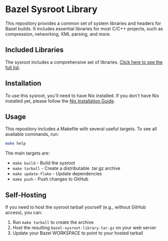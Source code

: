 # Bazel Sysroot Library

This repository provides a common set of system libraries and headers for Bazel builds. It includes essential libraries for most C/C++ projects, such as compression, networking, XML parsing, and more.

## Included Libraries

The sysroot includes a comprehensive set of libraries. [Click here to see the full list](default.nix#L5).

## Installation

To use this sysroot, you'll need to have Nix installed. If you don't have Nix installed yet, please follow the [Nix Installation Guide](https://nixos.wiki/wiki/Nix_Installation_Guide).

## Usage

This repository includes a Makefile with several useful targets. To see all available commands, run:

```bash
make help
```

The main targets are:
- `make build` - Build the sysroot
- `make tarball` - Create a distributable .tar.gz archive
- `make update-flake` - Update dependencies
- `make push` - Push changes to GitHub

## Self-Hosting

If you need to host the sysroot tarball yourself (e.g., without GitHub access), you can:
1. Run `make tarball` to create the archive
2. Host the resulting `bazel-sysroot-library.tar.gz` on your web server
3. Update your Bazel WORKSPACE to point to your hosted tarball
